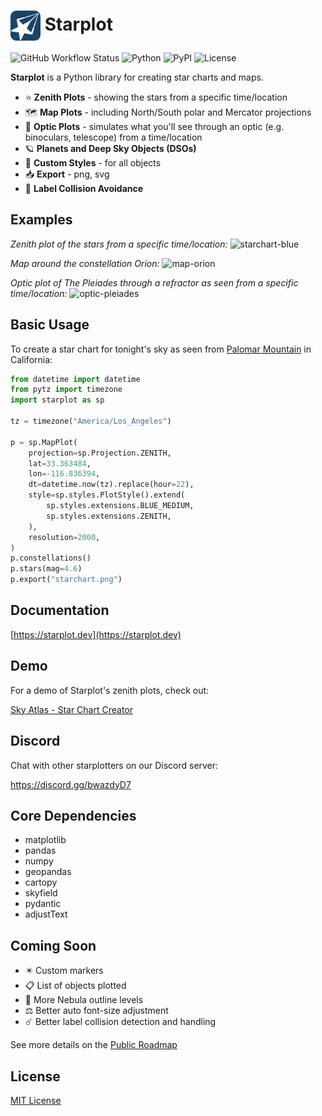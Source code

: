 # <img src="https://raw.githubusercontent.com/steveberardi/starplot/main/docs/images/favicon.svg" width="48" style="vertical-align:middle"> Starplot
![GitHub Workflow Status](https://img.shields.io/github/actions/workflow/status/steveberardi/starplot/test.yml?style=for-the-badge&color=a2c185)
![Python](https://img.shields.io/pypi/pyversions/starplot?style=for-the-badge&color=85A2C1)
![PyPI](https://img.shields.io/pypi/v/starplot?style=for-the-badge&color=85C0C1)
![License](https://img.shields.io/github/license/steveberardi/starplot?style=for-the-badge&color=A485C1)

**Starplot** is a Python library for creating star charts and maps.

- ⭐ **Zenith Plots** - showing the stars from a specific time/location
- 🗺️ **Map Plots** - including North/South polar and Mercator projections
- 🔭 **Optic Plots** - simulates what you'll see through an optic (e.g. binoculars, telescope) from a time/location
- 🪐 **Planets and Deep Sky Objects (DSOs)**
- 🎨 **Custom Styles** - for all objects
- 📥 **Export** - png, svg
- 🧭 **Label Collision Avoidance**

## Examples
*Zenith plot of the stars from a specific time/location:*
![starchart-blue](https://starplot.dev/images/examples/example_01.png)

*Map around the constellation Orion:*
![map-orion](https://starplot.dev/images/gallery/orion.png)

*Optic plot of The Pleiades through a refractor as seen from a specific time/location:*
![optic-pleiades](https://starplot.dev/images/gallery/optic_02.png)

## Basic Usage

To create a star chart for tonight's sky as seen from [Palomar Mountain](https://en.wikipedia.org/wiki/Palomar_Mountain) in California:

```python
from datetime import datetime
from pytz import timezone
import starplot as sp

tz = timezone("America/Los_Angeles")

p = sp.MapPlot(
    projection=sp.Projection.ZENITH,
    lat=33.363484,
    lon=-116.836394,
    dt=datetime.now(tz).replace(hour=22),
    style=sp.styles.PlotStyle().extend(
        sp.styles.extensions.BLUE_MEDIUM,
        sp.styles.extensions.ZENITH,
    ),
    resolution=2000,
)
p.constellations()
p.stars(mag=4.6)
p.export("starchart.png")
```

## Documentation

[https://starplot.dev](https://starplot.dev)


## Demo
For a demo of Starplot's zenith plots, check out: 

[Sky Atlas - Star Chart Creator](https://skyatlas.app/star-charts/)

## Discord

Chat with other starplotters on our Discord server:

https://discord.gg/bwazdyD7

## Core Dependencies

- matplotlib
- pandas
- numpy
- geopandas
- cartopy
- skyfield
- pydantic
- adjustText

## Coming Soon
- ✴️ Custom markers
- 📋 List of objects plotted
- 📐 More Nebula outline levels
- ⚖️ Better auto font-size adjustment
- ☄️ Better label collision detection and handling

See more details on the [Public Roadmap](https://starplot.notion.site/aaa0dd71c17943f89850c9a8c43ade50)

## License
[MIT License](https://github.com/steveberardi/starplot/blob/main/LICENSE)

